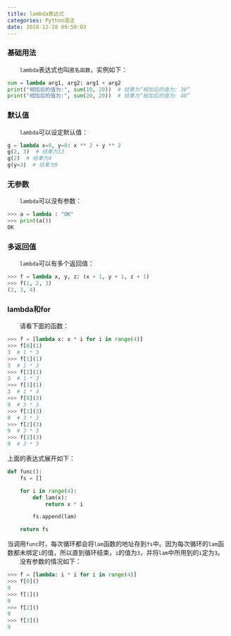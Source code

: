 ```yaml
---
title: lambda表达式
categories: Python语法
date: 2018-12-28 09:50:03
---
```

### 基础用法

&emsp;&emsp;`lambda`表达式也叫`匿名函数`，实例如下：<!--more-->

``` python
sum = lambda arg1, arg2: arg1 + arg2
print("相加后的值为:", sum(10, 20))  # 结果为“相加后的值为: 30”
print("相加后的值为:", sum(20, 20))  # 结果为“相加后的值为: 40”
```

### 默认值

&emsp;&emsp;`lambda`可以设定默认值：

``` python
g = lambda x=0, y=0: x ** 2 + y ** 2
g(2, 3)  # 结果为13
g(2)  # 结果为4
g(y=3)  # 结果为9
```

### 无参数

&emsp;&emsp;`lambda`可以没有参数：

``` python
>>> a = lambda : "OK"
>>> print(a())
OK
```

### 多返回值

&emsp;&emsp;`lambda`可以有多个返回值：

``` python
>>> f = lambda x, y, z: (x + 1, y + 1, z + 1)
>>> f(1, 2, 3)
(2, 3, 4)
```

### lambda和for

&emsp;&emsp;请看下面的函数：

``` python
>>> f = [lambda x: x * i for i in range(4)]
>>> f[0](1)
3  # 1 * 3
>>> f[1](1)
3  # 1 * 3
>>> f[2](1)
3  # 1 * 3
>>> f[3](1)
3  # 1 * 3
>>> f[0](3)
9  # 3 * 3
>>> f[1](3)
9  # 3 * 3
>>> f[2](3)
9  # 3 * 3
>>> f[3](3)
9  # 3 * 3
```

上面的表达式展开如下：

``` python
def func():
    fs = []

    for i in range(4):
        def lam(x):
            return x * i

        fs.append(lam)

    return fs
```

当调用`func`时，每次循环都会将`lam`函数的地址存到`fs`中。因为每次循环的`lam`函数都未绑定`i`的值，所以直到循环结束，`i`的值为`3`，并将`lam`中所用到的`i`定为`3`。
&emsp;&emsp;没有参数的情况如下：

``` python
>>> f = [lambda: i * i for i in range(4)]
>>> f[0]()
9
>>> f[1]()
9
>>> f[2]()
9
>>> f[3]()
9
```